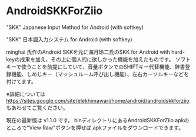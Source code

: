 AndroidSKKForZiio
=================

"SKK" Japanese Input Method for Android (with softkey)

"SKK" 日本語入力システム for Android (with softkey)

minghai 氏作のAndroid SKKを元に海月玲二氏のSKK for Android with hard-keyの成果を加え、その上に個人的に欲しかった機能を加えたものです。
ソフトキーで使うことを前提にしていて、音量ボタンでのSHIFTキー代替機能、辞書登録機能、しめじキー（マッシュルーム呼び出し機能）、左右カーソルキーなどを付けてます。

※詳細については https://sites.google.com/site/elekhimawari/home/android/androidskkforziio もあわせてご覧ください。

現在の最新版は v1.1.0 です。
binディレクトリにあるAndroidSKKForZiio.apkのところで"View Raw"ボタンを押せば.apkファイルをダウンロードできます。
